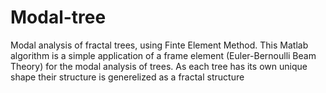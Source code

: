 # Modal-tree
Modal analysis of fractal trees, using Finte Element Method.
This Matlab algorithm is a simple application of a frame element (Euler-Bernoulli Beam Theory) for the modal analysis of trees. As each tree has its own unique shape their structure is generelized as a fractal structure
